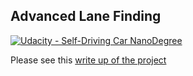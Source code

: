 ## Advanced Lane Finding
[![Udacity - Self-Driving Car NanoDegree](https://s3.amazonaws.com/udacity-sdc/github/shield-carnd.svg)](http://www.udacity.com/drive)


Please see this [write up of the project](https://github.com/fwaris/CarND-Advanced-Lane-Lines/blob/master/fw_adv_lane_fine_writeup.pdf)